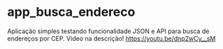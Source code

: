 # app_busca_endereco
Aplicação simples testando funcionalidade JSON e API para busca de endereços por CEP. Video na descrição!
https://youtu.be/dnp2wCy__sM
